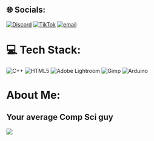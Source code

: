 
## 🌐 Socials:
[![Discord](https://img.shields.io/badge/Discord-%237289DA.svg?logo=discord&logoColor=white)](https://discord.gg/MVkmNzzUNH) [![TikTok](https://img.shields.io/badge/TikTok-%23000000.svg?logo=TikTok&logoColor=white)](https://tiktok.com/@ph0ss) [![email](https://img.shields.io/badge/Email-D14836?logo=gmail&logoColor=white)](mailto:9h0s.social@gmail.com) 

# 💻 Tech Stack:
![C++](https://img.shields.io/badge/c++-%2300599C.svg?style=for-the-badge&logo=c%2B%2B&logoColor=white) ![HTML5](https://img.shields.io/badge/html5-%23E34F26.svg?style=for-the-badge&logo=html5&logoColor=white) ![Adobe Lightroom](https://img.shields.io/badge/Adobe%20Lightroom-31A8FF.svg?style=for-the-badge&logo=Adobe%20Lightroom&logoColor=white) ![Gimp](https://img.shields.io/badge/Gimp-657D8B?style=for-the-badge&logo=gimp&logoColor=FFFFFF) ![Arduino](https://img.shields.io/badge/-Arduino-00979D?style=for-the-badge&logo=Arduino&logoColor=white)

# About Me:
Your average Comp Sci guy
---
[![](https://visitcount.itsvg.in/api?id=sjnbu&icon=0&color=0)](https://visitcount.itsvg.in)

<!-- Proudly created with GPRM ( https://gprm.itsvg.in ) -->
